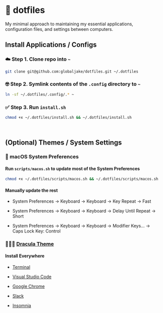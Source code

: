 # 🤙 dotfiles 
My minimal approach to maintaining my essential applications, configuration files, and settings between computers.

## Install Applications / Configs
### ☁️ Step 1. Clone repo into `~`
```sh 
git clone git@github.com:globaljake/dotfiles.git ~/.dotfiles
```

### 🤓 Step 2. Symlink contents of the `.config` directory to `~` 
```sh 
ln -sf ~/.dotfiles/.config/.* ~
```

### ✅ Step 3. Run `install.sh`
```sh 
chmod +x ~/.dotfiles/install.sh && ~/.dotfiles/install.sh
```
<br>

## (Optional) Themes / System Settings
### 🍎 macOS System Preferences
#### Run `scripts/macos.sh` to update most of the System Preferences
```sh 
chmod +x ~/.dotfiles/scripts/macos.sh && ~/.dotfiles/scripts/macos.sh
```

#### Manually update the rest
* System Preferences → Keyboard → Keyboard → Key Repeat → Fast

* System Preferences → Keyboard → Keyboard → Delay Until Repeat → Short

* System Preferences → Keyboard → Keyboard → Modifier Keys... → Caps Lock Key: Control
   
### 🧛🏽‍♂️ [Dracula Theme](https://draculatheme.com)
#### Install Everywhere
  
* [Terminal](https://draculatheme.com/terminal)
   
* [Visual Studio Code](https://draculatheme.com/visual-studio-code)
   
* [Google Chrome](https://draculatheme.com/chrome)
   
* [Slack](https://draculatheme.com/slack)
   
* [Insomnia](https://draculatheme.com/insomnia)

